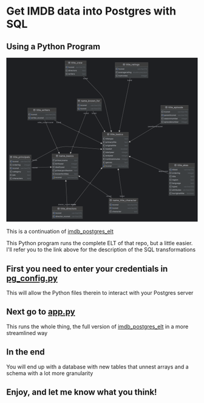 # Get IMDB data into Postgres with SQL
## Using a Python Program

![erd](https://github.com/kentstephen/imdb_postgres_elt_python/blob/main/diagrams/imdb_schema.png)

This is a continuation of [imdb_postgres_elt](https://github.com/kentstephen/imdb_postgres_elt)

This Python program runs the complete ELT of that repo, but a little easier. I'll refer you to the link above for the description of the SQL transformations 

## First you need to enter your credentials in [pg_config.py](https://github.com/kentstephen/imdb_postgres_elt_python/blob/main/pg_config.py)

This will allow the Python files therein to interact with your Postgres server

## Next go to [app.py](https://github.com/kentstephen/imdb_postgres_elt_python/blob/main/app.py)

This runs the whole thing, the full version of [imdb_postgres_elt](https://github.com/kentstephen/imdb_postgres_elt) in a more streamlined way

## In the end

You will end up with a database with new tables that unnest arrays and a schema with a lot more granularity

## Enjoy, and let me know what you think!
